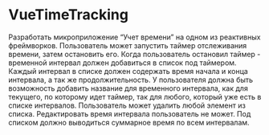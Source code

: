 # VueTimeTracking
Разработать микроприложение “Учет времени” на одном из реактивных фреймворков.
Пользователь может запустить таймер отслеживания времени, затем остановить его. Когда пользователь остановил таймер - временной интервал должен добавиться в список под таймером. Каждый интервал в списке должен содержать время начала и конца интервала, а так же продолжительность. У пользователя должна быть возможность добавить название для временного интервала, как для текущего, по которому идет таймер, так для любого, который уже есть в списке интервалов. Пользователь может удалить любой элемент из списка. Редактировать время интервала пользователь не может. Под списком должно выводиться суммарное время по всем интервалам.
